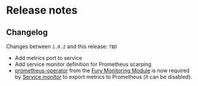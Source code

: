 # Release notes

## Changelog

Changes between `1.0.2` and this release: `TBD`

- Add metrics port to service
- Add service monitor definition for Prometheus scarping
- [prometheus-operator](https://github.com/sighupio/fury-kubernetes-monitoring/tree/master/katalog/prometheus-operator) from the [Fury Monitoring Module](https://github.com/sighupio/fury-kubernetes-monitoring) is now required by [Service monitor](./katalog/gatekeeper/core/service-monitor.yml) to export metrics to Prometheus (it can be disabled).
